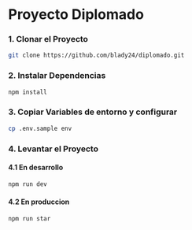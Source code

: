 # Proyecto Diplomado

### 1. Clonar el Proyecto
```bash
git clone https://github.com/blady24/diplomado.git
```

### 2. Instalar Dependencias
```bash
npm install
```

### 3. Copiar Variables de entorno y configurar
```bash
cp .env.sample env
```

### 4. Levantar el Proyecto
#### 4.1 En desarrollo
```bash
npm run dev
```

#### 4.2 En produccion
```bash
npm run star
```